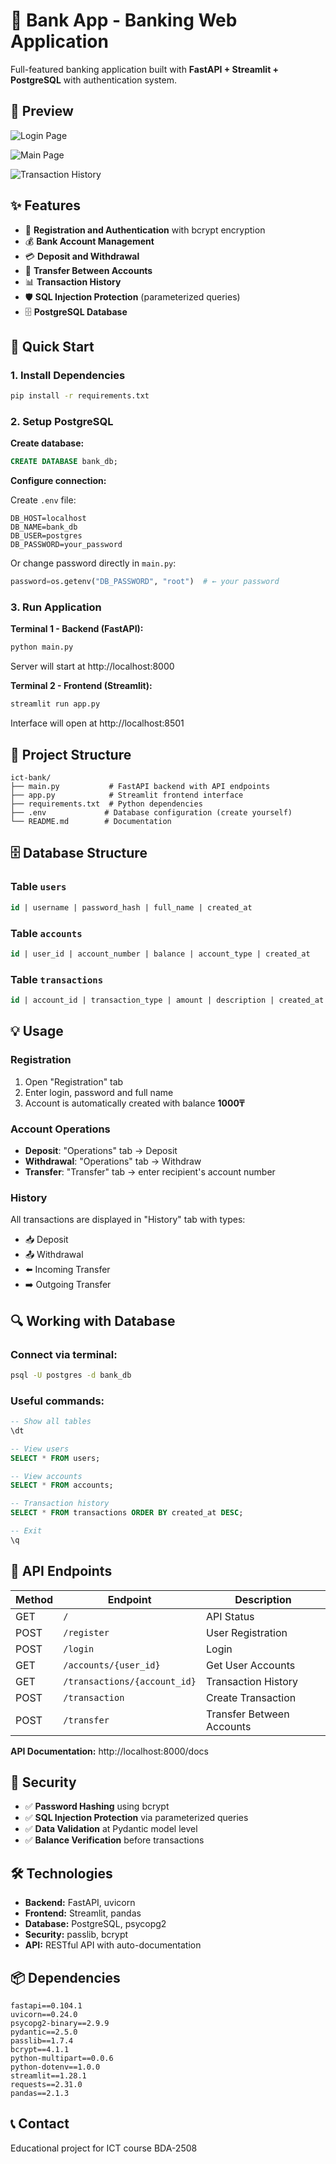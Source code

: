 # 🏦 Bank App - Banking Web Application

Full-featured banking application built with **FastAPI + Streamlit + PostgreSQL** with authentication system.

## 📸 Preview

![Login Page](prev1.jpg)

![Main Page](prev2.jpg)

![Transaction History](prev3.jpg)

## ✨ Features

- 🔐 **Registration and Authentication** with bcrypt encryption
- 💰 **Bank Account Management**
- 💳 **Deposit and Withdrawal**
- 💸 **Transfer Between Accounts**
- 📊 **Transaction History**
- 🛡️ **SQL Injection Protection** (parameterized queries)
- 🗄️ **PostgreSQL Database**

## 🚀 Quick Start

### 1. Install Dependencies

```bash
pip install -r requirements.txt
```

### 2. Setup PostgreSQL

**Create database:**
```sql
CREATE DATABASE bank_db;
```

**Configure connection:**

Create `.env` file:
```env
DB_HOST=localhost
DB_NAME=bank_db
DB_USER=postgres
DB_PASSWORD=your_password
```

Or change password directly in `main.py`:
```python
password=os.getenv("DB_PASSWORD", "root")  # ← your password
```

### 3. Run Application

**Terminal 1 - Backend (FastAPI):**
```bash
python main.py
```
Server will start at http://localhost:8000

**Terminal 2 - Frontend (Streamlit):**
```bash
streamlit run app.py
```
Interface will open at http://localhost:8501

## 📁 Project Structure

```
ict-bank/
├── main.py           # FastAPI backend with API endpoints
├── app.py            # Streamlit frontend interface
├── requirements.txt  # Python dependencies
├── .env             # Database configuration (create yourself)
└── README.md        # Documentation
```

## 🗄️ Database Structure

### Table `users`
```sql
id | username | password_hash | full_name | created_at
```

### Table `accounts`
```sql
id | user_id | account_number | balance | account_type | created_at
```

### Table `transactions`
```sql
id | account_id | transaction_type | amount | description | created_at
```

## 💡 Usage

### Registration
1. Open "Registration" tab
2. Enter login, password and full name
3. Account is automatically created with balance **1000₸**

### Account Operations
- **Deposit**: "Operations" tab → Deposit
- **Withdrawal**: "Operations" tab → Withdraw
- **Transfer**: "Transfer" tab → enter recipient's account number

### History
All transactions are displayed in "History" tab with types:
- 📥 Deposit
- 📤 Withdrawal
- ⬅️ Incoming Transfer
- ➡️ Outgoing Transfer

## 🔍 Working with Database

### Connect via terminal:
```bash
psql -U postgres -d bank_db
```

### Useful commands:
```sql
-- Show all tables
\dt

-- View users
SELECT * FROM users;

-- View accounts
SELECT * FROM accounts;

-- Transaction history
SELECT * FROM transactions ORDER BY created_at DESC;

-- Exit
\q
```

## 📝 API Endpoints

| Method | Endpoint | Description |
|--------|----------|-------------|
| GET | `/` | API Status |
| POST | `/register` | User Registration |
| POST | `/login` | Login |
| GET | `/accounts/{user_id}` | Get User Accounts |
| GET | `/transactions/{account_id}` | Transaction History |
| POST | `/transaction` | Create Transaction |
| POST | `/transfer` | Transfer Between Accounts |

**API Documentation:** http://localhost:8000/docs

## 🔐 Security

- ✅ **Password Hashing** using bcrypt
- ✅ **SQL Injection Protection** via parameterized queries
- ✅ **Data Validation** at Pydantic model level
- ✅ **Balance Verification** before transactions

## 🛠️ Technologies

- **Backend:** FastAPI, uvicorn
- **Frontend:** Streamlit, pandas
- **Database:** PostgreSQL, psycopg2
- **Security:** passlib, bcrypt
- **API:** RESTful API with auto-documentation


## 📦 Dependencies

```
fastapi==0.104.1
uvicorn==0.24.0
psycopg2-binary==2.9.9
pydantic==2.5.0
passlib==1.7.4
bcrypt==4.1.1
python-multipart==0.0.6
python-dotenv==1.0.0
streamlit==1.28.1
requests==2.31.0
pandas==2.1.3
```

## 📞 Contact

Educational project for ICT course
BDA-2508
